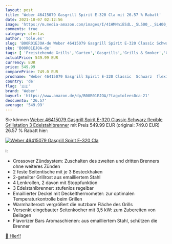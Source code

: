 ```yaml
---
layout: post
title: 'Weber 46415079 Gasgrill Spirit E-320 Cla mit 26.57 % Rabatt'
date: 2021-10-07 02:12:56
image: 'https://m.media-amazon.com/images/I/41HMNniESdL._SL500_._SL400_.jpg'
comments: true
category: ofertas
author: 'tole.es'
slug: 'B00R01EJOA-de Weber 46415079 Gasgrill Spirit E-320 Classic Schwarz...'
sku: 'B00R01EJOA-de'
tags: [ 'Freistehende Grills','Garten','Gasgrills','Grills & Smoker','Grills & Zubehör','Regular Stores','Shops','weber', ]
actualPrice: 549.99 EUR
currency: EUR
price: 549.99
comparePrice: 749.0 EUR
prodname: 'Weber 46415079 Gasgrill Spirit E-320 Classic  Schwarz  flexible Grillstation  3 Edelstahlbrenner'
country: 'de'
flag: '🇩🇪'
brand: 'Weber'
buyurl: 'https://www.amazon.de/dp/B00R01EJOA/?tag=tolees0ca-21'
descuento: '26.57'
average: '549.99'
---
```


Sie können [Weber 46415079 Gasgrill Spirit E-320 Classic  Schwarz  flexible Grillstation  3 Edelstahlbrenner](https://www.amazon.de/dp/B00R01EJOA/?tag=tolees0ca-21) mit Preis 549.99 EUR (original: 749.0 EUR) 26.57 % Rabatt hier:

[![Weber 46415079 Gasgrill Spirit E-320 Cla](https://m.media-amazon.com/images/I/41HMNniESdL._SL500_._SL400_.jpg)](https://www.amazon.de/dp/B00R01EJOA/?tag=tolees0ca-21)

ℹ️:

- Crossover Zündsystem: Zuschalten des zweiten und dritten Brenners ohne weiteres Zünden
- 2 feste Seitentische mit je 3 Besteckhaken
- 2-geteilter Grillrost aus emailliertem Stahl
- 4 Lenkrollen, 2 davon mit Stoppfunktion
- 3 Edelstahlbrenner: stufenlos regelbar
- Emaillierter Deckel mit Deckelthermometer: zur optimalen Temperaturkontrolle beim Grillen
- Warmhalterost: vergrößert die nutzbare Fläche des Grills
- Versenkt eingebauter Seitenkocher mit 3,5 kW: zum Zubereiten von Beilagen
- Flavorizer Bars Aromaschienen: aus emailliertem Stahl, schützen die Brenner

[🛒 Hier!!](https://www.amazon.de/dp/B00R01EJOA/?tag=tolees0ca-21)
